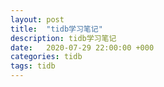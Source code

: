 ```yaml
---
layout: post
title:  "tidb学习笔记"
description: tidb学习笔记
date:   2020-07-29 22:00:00 +000
categories: tidb
tags: tidb
---
```


